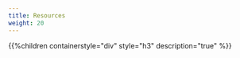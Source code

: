 ```yaml
---
title: Resources
weight: 20
---
```


{{%children containerstyle="div" style="h3" description="true" %}}
